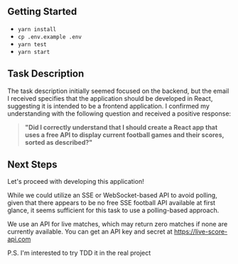 ## Getting Started

- `yarn install`
- `cp .env.example .env`
- `yarn test`
- `yarn start`

## Task Description

The task description initially seemed focused on the backend, but the email I received specifies that the application should be developed in React, suggesting it is intended to be a frontend application. I confirmed my understanding with the following question and received a positive response:

> **"Did I correctly understand that I should create a React app that uses a free API to display current football games and their scores, sorted as described?"**

## Next Steps

Let's proceed with developing this application! 

While we could utilize an SSE or WebSocket-based API to avoid polling, given that there appears to be no free SSE football API available at first glance, it seems sufficient for this task to use a polling-based approach.

We use an API for live matches, which may return zero matches if none are currently available.
You can get an API key and secret at https://live-score-api.com

P.S. I'm interested to try TDD it in the real project